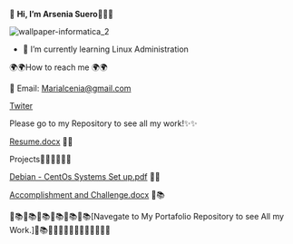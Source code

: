 👋 **Hi, I’m Arsenia Suero**🤩🤩🙌
 


![wallpaper-informatica_2](https://user-images.githubusercontent.com/82791095/138599445-106f64f7-877b-4aa0-b5a2-208fce15accf.jpg)

- 🌱 I’m currently learning Linux Administration
 
<!---
elimelec19/elimelec19 is a ✨ special ✨ repository because its `README.md` (this file) appears on your GitHub profile.
You can click the Preview link to take a look at your changes.
--->
🌍🌍How to reach me 🌍🌍
   
   
   📧 Email: Marialcenia@gmail.com
   
   
   
   [Twiter](https://twitter.com/Elimele72854464)

Please go to my Repository to see all my work!✨✨

[Resume.docx](https://github.com/elimelec19/elimelec19/files/7405945/Resume.docx) 👩‍💻


Projects💪👩‍💻💪👩‍💻

[Debian - CentOs Systems Set up.pdf](https://github.com/elimelec19/elimelec19/files/7406567/Debian.-.CentOs.Systems.Set.up.pdf) 🦆🦆


[Accomplishment and Challenge.docx](https://github.com/elimelec19/elimelec19/files/7406525/Accomplishment.and.Challenge.docx) 📖📚

📖📚📖📚📖📚📖📚📖📚📖📚[Navegate to My Portafolio Repository to see All my Work.]📖📚💪👩‍💻💪👩‍💻💪👩‍💻💪👩‍💻


